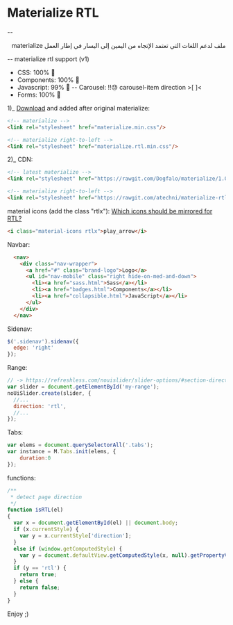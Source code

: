 # Materialize RTL
--
<p dir="rtl">ملف لدعم اللغات التي تعتمد الإتجاه من اليمين إلى اليسار في إطار العمل materialize</p>
--
materialize rtl support (v1)

- CSS: 100% 💯
- Components: 100% 💯
- Javascript: 99% 🥇
 -- Carousel: !!😓 carousel-item direction >[ ]<
- Forms: 100% 💯

1)_ [Download](https://github.com/atechni/materialize-rtl-support/archive/v1.0.0.zip) and added after original materialize:
```html
<!-- materialize -->
<link rel="stylesheet" href="materialize.min.css"/>

<!-- materialize right-to-left -->
<link rel="stylesheet" href="materialize.rtl.min.css"/>
```

2)_ CDN:
```html
<!-- latest materialize -->
<link rel="stylesheet" href="https://rawgit.com/Dogfalo/materialize/1.0.0/dist/css/materialize.min.css"/>

<!-- materialize right-to-left -->
<link rel="stylesheet" href="https://rawgit.com/atechni/materialize-rtl-support/v1.0.0/dist/css/materialize.rtl.min.css"/>
```

material icons (add the class "rtlx"):
[Which icons should be mirrored for RTL?](https://google.github.io/material-design-icons/#which-icons-should-be-mirrored-for-rtl-)
```html
<i class="material-icons rtlx">play_arrow</i>
```
Navbar:
```html
  <nav>
    <div class="nav-wrapper">
      <a href="#" class="brand-logo">Logo</a>
      <ul id="nav-mobile" class="right hide-on-med-and-down">
        <li><a href="sass.html">Sass</a></li>
        <li><a href="badges.html">Components</a></li>
        <li><a href="collapsible.html">JavaScript</a></li>
      </ul>
    </div>
  </nav>
```
  
Sidenav:
```javascript
$('.sidenav').sidenav({
  edge: 'right'
});
```

Range:  
```javascript
// -> https://refreshless.com/nouislider/slider-options/#section-direction
var slider = document.getElementById('my-range');
noUiSlider.create(slider, {
  //...
  direction: 'rtl',
  //...
});
```

Tabs:  
```javascript
var elems = document.querySelectorAll('.tabs');
var instance = M.Tabs.init(elems, {
	duration:0
});
```

functions:
```javascript
/**
 * detect page direction 
 */
function isRTL(el)
{
  var x = document.getElementById(el) || document.body;
  if (x.currentStyle) {
    var y = x.currentStyle['direction'];
  } 
  else if (window.getComputedStyle) {
    var y = document.defaultView.getComputedStyle(x, null).getPropertyValue('direction');
  }
  if (y == 'rtl') {
    return true;
  } else {
    return false;
  }
}

```

Enjoy ;)
